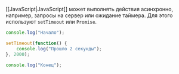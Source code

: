 [[JavaScript|JavaScript]] может выполнять действия асинхронно, например, запросы на сервер или ожидание таймера. Для этого используют `setTimeout` или `Promise`.

```JavaScript
console.log("Начало");

setTimeout(function() {
	console.log("Прошло 2 секунды");
}, 2000);

console.log("Конец");

```